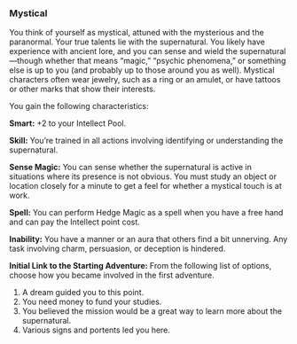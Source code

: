 ### Mystical

<!-- P, ID: 050746 -->

You think of yourself as mystical, attuned with the mysterious and the paranormal. Your true talents lie with the supernatural. You likely have experience with ancient lore, and you can sense and wield the supernatural—though whether that means “magic,” “psychic phenomena,” or something else is up to you (and probably up to those around you as well). Mystical characters often wear jewelry, such as a ring or an amulet, or have tattoos or other marks that show their interests.

<!-- P, ID: 050747 -->

You gain the following characteristics:

<!-- P, ID: 050748 -->

**Smart:** +2 to your Intellect Pool.

<!-- P, ID: 050749 -->

**Skill:** You’re trained in all actions involving identifying or understanding the supernatural.

<!-- P, ID: 050750 -->

**Sense Magic:** You can sense whether the supernatural is active in situations where its presence is not obvious. You must study an object or location closely for a minute to get a feel for whether a mystical touch is at work.

<!-- P, ID: 050751 -->

**Spell:** You can perform Hedge Magic as a spell when you have a free hand and can pay the Intellect point cost.

<!-- P, ID: 050752 -->

**Inability:** You have a manner or an aura that others find a bit unnerving. Any task involving charm, persuasion, or deception is hindered.

<!-- P, ID: 050753 -->

**Initial Link to the Starting Adventure:** From the following list of options, choose how you became involved in the first adventure.

<!-- L, ID: 050754 -->

1. A dream guided you to this point.
2. You need money to fund your studies.
3. You believed the mission would be a great way to learn more about the supernatural.
4. Various signs and portents led you here.

<!-- /L -->

